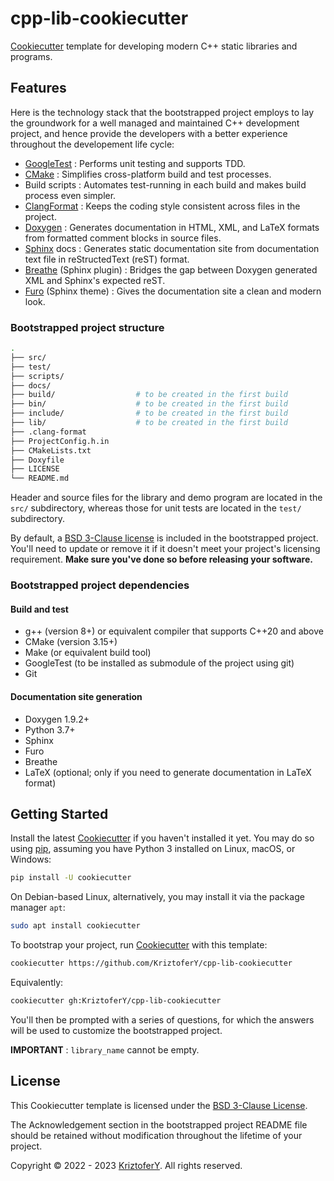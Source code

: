 # cpp-lib-cookiecutter

<a href=https://cookiecutter.io target="_blank">Cookiecutter</a> template for developing modern C++ static libraries and programs.

## Features

Here is the technology stack that the bootstrapped project employs to lay the groundwork for a well managed and maintained C++ development project, and hence provide the developers with a better experience throughout the developement life cycle:

- <a href="https://google.github.io/googletest/" target="_blank">GoogleTest</a> : Performs unit testing and supports TDD.
- <a href="https://cmake.org/" target="_blank">CMake</a> : Simplifies cross-platform build and test processes.
- Build scripts : Automates test-running in each build and makes build process even simpler.
- <a href="https://clang.llvm.org/docs/ClangFormat.html" target="_blank">ClangFormat</a> : Keeps the coding style consistent across files in the project.
- <a href="https://www.doxygen.nl/" target="_blank">Doxygen</a> : Generates documentation in HTML, XML, and LaTeX formats from formatted comment blocks in source files.
- <a href="https://www.sphinx-doc.org/" target="_blank">Sphinx</a> docs : Generates static documentation site from documentation text file in reStructedText (reST) format.
- <a href="https://www.breathe-doc.org/" target="_blank">Breathe</a> (Sphinx plugin) : Bridges the gap between Doxygen generated XML and Sphinx's expected reST.
- <a href="https://google.github.io/googletest/" target="_blank">Furo</a> (Sphinx theme) : Gives the documentation site a clean and modern look.

### Bootstrapped project structure

```bash
.
├── src/
├── test/
├── scripts/
├── docs/                   
├── build/                  # to be created in the first build
├── bin/                    # to be created in the first build
├── include/                # to be created in the first build
├── lib/                    # to be created in the first build
├── .clang-format
├── ProjectConfig.h.in 
├── CMakeLists.txt
├── Doxyfile
├── LICENSE
└── README.md
```
Header and source files for the library and demo program are located in the `src/` subdirectory, whereas those for unit tests are located in the `test/` subdirectory.

By default, a <a href="https://choosealicense.com/licenses/bsd-3-clause/" target="_blank">BSD 3-Clause license</a> is included in the bootstrapped project. You'll need to update or remove it if it doesn't meet your project's licensing requirement. **Make sure you've done so before releasing your software.**

### Bootstrapped project dependencies

#### Build and test

- g++ (version 8+) or equivalent compiler that supports C++20 and above
- CMake (version 3.15+)
- Make (or equivalent build tool)
- GoogleTest (to be installed as submodule of the project using git)
- Git

#### Documentation site generation

- Doxygen 1.9.2+
- Python 3.7+
- Sphinx
- Furo
- Breathe
- LaTeX (optional; only if you need to generate documentation in LaTeX format)

## Getting Started

Install the latest <a href=https://cookiecutter.io target="_blank">Cookiecutter</a> if you haven't installed it yet. You may do so using <a href=https://pypi.org/project/pip/ target="_blank">pip</a>, assuming you have Python 3 installed on Linux, macOS, or Windows:

```bash
pip install -U cookiecutter
```
On Debian-based Linux, alternatively, you may install it via the package manager `apt`:

```bash
sudo apt install cookiecutter
```

To bootstrap your project, run <a href=https://cookiecutter.io target="_blank">Cookiecutter</a> with this template:

```bash
cookiecutter https://github.com/KriztoferY/cpp-lib-cookiecutter
```
Equivalently:

```bash
cookiecutter gh:KriztoferY/cpp-lib-cookiecutter
```

You'll then be prompted with a series of questions, for which the answers will be used to customize the bootstrapped project.

**IMPORTANT** : `library_name` cannot be empty.

## License <!-- omit in toc -->

This Cookiecutter template is licensed under the [BSD 3-Clause License](https://github.com/KriztoferY/cpp-lib-cookiecutter/blob/main/LICENSE).

The Acknowledgement section in the bootstrapped project README file should be retained without modification throughout the lifetime of your project.

Copyright &copy; 2022 - 2023 [KriztoferY](https://github.com/KriztoferY). All rights reserved.
